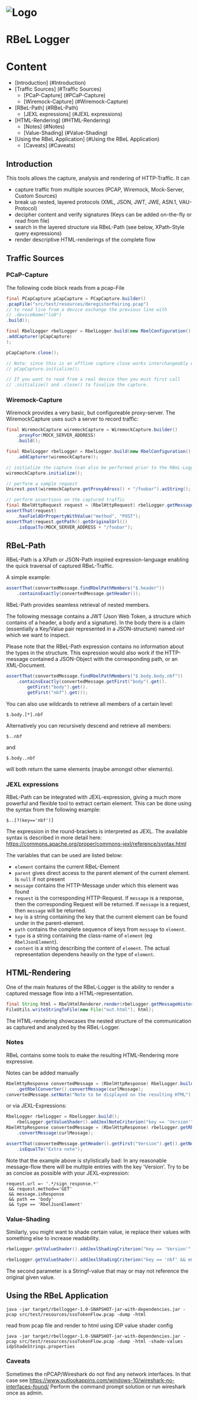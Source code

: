 # ![Logo](./doc/images/RBelLogger-320.png)
# RBeL Logger

# Content

*  [Introduction] (#Introduction)
*  [Traffic Sources] (#Traffic Sources)
    * [PCaP-Capture] (#PCaP-Capture)
    * [Wiremock-Capture] (#Wiremock-Capture)
*  [RBeL-Path] (#RBeL-Path)
    * [JEXL expressions] (#JEXL expressions)
* [HTML-Rendering] (#HTML-Rendering)
    * [Notes] (#Notes)
    * [Value-Shading] (#Value-Shading)
* [Using the RBeL Application] (#Using the RBeL Application)
    * [Caveats] (#Caveats)


## Introduction

This tools allows the capture, analysis and rendering of HTTP-Traffic. It can
* capture traffic from multiple sources (PCAP, Wiremock, Mock-Server, Custom Sources)
* break up nested, layered protocols (XML, JSON, JWT, JWE, ASN.1, VAU-Protocol)
* decipher content and verify signatures (Keys can be added on-the-fly or read from file)
* search in the layered structure via RBeL-Path (see below, XPath-Style query expressions)
* render descriptive HTML-renderings of the complete flow

## Traffic Sources

### PCaP-Capture

The following code block reads from a pcap-File
```java
final PCapCapture pCapCapture = PCapCapture.builder()
.pcapFile("src/test/resources/deregisterPairing.pcap")
// to read live from a device exchange the previous line with
// .deviceName("lo0")
.build();

final RbelLogger rbelLogger = RbelLogger.build(new RbelConfiguration()
.addCapturer(pCapCapture)
);

pCapCapture.close();

// Note: since this is an offline capture close works interchangeably with 
// pCapCapture.initialize();

// If you want to read from a real device then you must first call
// .initialize() and .close() to finalize the capture.
```

### Wiremock-Capture

Wiremock provides a very basic, but configureable proxy-server. The WiremockCapture uses such
a server to record traffic:

```java
final WiremockCapture wiremockCapture = WiremockCapture.builder()
    .proxyFor(MOCK_SERVER_ADDRESS)
    .build();

final RbelLogger rbelLogger = RbelLogger.build(new RbelConfiguration()
    .addCapturer(wiremockCapture));

// initialize the capture (can also be performed prior to the RBeL-Logger instantiation)
wiremockCapture.initialize();

// perform a sample request
Unirest.post(wiremockCapture.getProxyAdress() + "/foobar").asString();

// perform assertions on the captured traffic
final RbelHttpRequest request = (RbelHttpRequest) rbelLogger.getMessageHistory().get(0);
assertThat(request)
    .hasFieldOrPropertyWithValue("method", "POST");
assertThat(request.getPath().getOriginalUrl())
    .isEqualTo(MOCK_SERVER_ADDRESS + "/foobar");
```
## RBeL-Path
RBeL-Path is a XPath or JSON-Path inspired expression-language enabling the quick traversal 
of captured RBeL-Traffic.

A simple example:
```java
assertThat(convertedMessage.findRbelPathMembers("$.header"))
    .containsExactly(convertedMessage.getHeader());
```
RBeL-Path provides seamless retrieval of nested members. 

The following message contains a JWT (Json Web Token, a structure which contains of a header, a body and a signature).
In the body there is a claim (essentially a Key/Value pair represented in a JSON-structure)
named `nbf` which we want to inspect. 

Please note that the RBeL-Path expression contains no information about the types in 
the structure. This expression would also work if the HTTP-message contained a JSON-Object 
with the corresponding path, or an XML-Document.
```java
assertThat(convertedMessage.findRbelPathMembers("$.body.body.nbf"))
    .containsExactly(convertedMessage.getFirst("body").get().
        getFirst("body").get().
        getFirst("nbf").get());
```

You can also use wildcards to retrieve all members of a certain level:

```
$.body.[*].nbf
```

Alternatively you can recursively descend and retrieve all members:

```
$..nbf
```
and 
```
$.body..nbf
```
will both return the same elements (maybe amongst other elements).

### JEXL expressions
RBeL-Path can be integrated with JEXL-expression, giving a much more powerful and flexible 
tool to extract certain element. This can be done using the syntax from the following example:
```
$..[?(key=='nbf')]
```
The expression in the round-brackets is interpreted as JEXL. The available syntax is 
described in more detail here: https://commons.apache.org/proper/commons-jexl/reference/syntax.html

The variables that can be used are listed below:

* `element` contains the current RBeL-Element
* `parent` gives direct access to the parent element of the current element. 
  Is `null` if not present
* `message` contains the HTTP-Message under which this element was found
* `request` is the corresponding HTTP-Request. If `message` is a response, then the corresponding Request will be returned. 
If `message` is a request, then `message` will be returned.
* `key` is a string containing the key that the current element can be found under in the parent-element.
* `path` contains the complete sequence of keys from `message` to `element`.
* `type` is a string containing the class-name of `element` (eg `RbelJsonElement`).
* `content` is a string describing the content of `element`. The actual representation 
dependens heavily on the type of `element`.

## HTML-Rendering

One of the main features of the RBeL-Logger is the ability to render a captured message flow
into a HTML-representation.

```java
final String html = RbelHtmlRenderer.render(rbelLogger.getMessageHistory());
FileUtils.writeStringToFile(new File("out.html"), html);
```

The HTML-rendering showcases the nested structure of the communication as captured and 
analyzed by the RBeL-Logger.

### Notes

RBeL contains some tools to make the resulting HTML-Rendering more expressive.

Notes can be added manually
```java
RbelHttpResponse convertedMessage = (RbelHttpResponse) RbelLogger.build()
    .getRbelConverter().convertMessage(curlMessage);
convertedMessage.setNote("Note to be displayed on the resulting HTML");
```

or via JEXL-Expressions:
````java
RbelLogger rbelLogger = RbelLogger.build();
    rbelLogger.getValueShader().addJexlNoteCriterion("key == 'Version'", "Extra note");
RbelHttpResponse convertedMessage = (RbelHttpResponse) rbelLogger.getRbelConverter()
    .convertMessage(curlMessage);

assertThat(convertedMessage.getHeader().getFirst("Version").get().getNote())
    .isEqualTo("Extra note");
````

Note that the example above is stylistically bad: In any reasonable message-flow there will
be multiple entries with the key 'Version'. Try to be as concise as possible with your 
JEXL-expression:

```
request.url =~ '.*/sign_response.*'
 && request.method=='GET' 
 && message.isResponse 
 && path == 'body' 
 && type == 'RbelJsonElement'
```

### Value-Shading

Similarly, you might want to shade certain value, ie replace their values with something else
to increase readability. 
```java
rbelLogger.getValueShader().addJexlShadingCriterion("key == 'Version'", "<version: %s>");

rbelLogger.getValueShader().addJexlShadingCriterion("key == 'nbf' && empty(element.parentNode)", "<nbf in JWT>")
```
The second parameter is a Stringf-value that may or may not reference the original given value.

## Using the RBeL Application
```
java -jar target/rbellogger-1.0-SNAPSHOT-jar-with-dependencies.jar -pcap src/test/resources/ssoTokenFlow.pcap -dump -html
```

read from pcap file and render to html using IDP value shader config

```
java -jar target/rbellogger-1.0-SNAPSHOT-jar-with-dependencies.jar -pcap src/test/resources/ssoTokenFlow.pcap -dump -html -shade-values idpShadeStrings.properties 
```

### Caveats

Sometimes the nPCAP/Wireshark do not find any network interfaces. In that case see
https://www.outlookappins.com/windows-10/wireshark-no-interfaces-found/
Perform the command prompt solution or run wireshark once as admin.